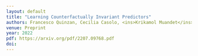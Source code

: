 ```yaml
---
layout: default
title: "Learning Counterfactually Invariant Predictors"
authors: Francesco Quinzan, Cecilia Casolo, <ins>Krikamol Muandet</ins>, Yucen Luo, Niki Kilbertus
venue: Preprint
year: 2022
pdf: https://arxiv.org/pdf/2207.09768.pdf
doi: 
---
```

